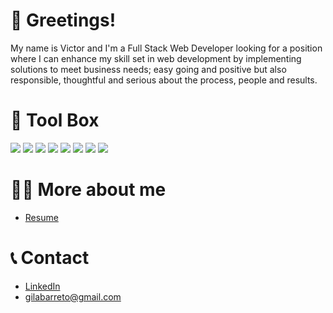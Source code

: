 # :vulcan_salute: Greetings!

My name is Victor and I'm a Full Stack Web Developer looking for a position where I can enhance my skill set in web development by implementing solutions to meet business needs; easy going and positive but also responsible, thoughtful and serious about the process, people and results.

# :toolbox: Tool Box
![](https://img.shields.io/badge/Tools-HTML-blue?style=flat-square&logo=html5&logoColor=white)
![](https://img.shields.io/badge/Tools-CSS-blue?style=flat-square&logo=css3&logoColor=white)
![](https://img.shields.io/badge/Code-Javascript-blue?style=flat-square&logo=javascript&logoColor=white)
![](https://img.shields.io/badge/Tools-Node.JS-blue?style=flat-square&logo=nodedotjs&logoColor=white)
![](https://img.shields.io/badge/Tools-Express-blue?style=flat-square&logo=express&logoColor=white)
![](https://img.shields.io/badge/Tools-PostgreSQL-blue?style=flat-square&logo=postgreSQL&logoColor=white)
![](https://img.shields.io/badge/Code-React-blue?style=flat-square&logo=react&logoColor=white)
![](https://img.shields.io/badge/Code-Ruby-blue?style=flat-square&logo=ruby&logoColor=white)

# :technologist: More about me

- [Resume](https://resume.io/r/Lc8xknv5L "Resume")

# :telephone_receiver: Contact 

- [LinkedIn](https://www.linkedin.com/in/victorgb/ "LinkedIn")
- [gilabarreto@gmail.com](mailto:rohitjain19060@gmail.com?subject=Hi "Hi!")



